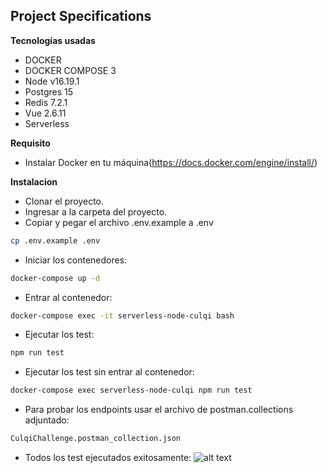 ## Project Specifications

**Tecnologías usadas**
- DOCKER
- DOCKER COMPOSE 3
- Node v16.19.1
- Postgres 15
- Redis 7.2.1
- Vue 2.6.11
- Serverless

**Requisito**

- Instalar Docker en tu máquina(https://docs.docker.com/engine/install/)

**Instalacion**
- Clonar el proyecto. 
- Ingresar a la carpeta del proyecto.
- Copiar y pegar el archivo .env.example a .env
```bash
cp .env.example .env
```
- Iniciar los contenedores: 
```bash
docker-compose up -d
```
- Entrar al contenedor: 
```bash
docker-compose exec -it serverless-node-culqi bash
```
- Ejecutar los test: 
```bash
npm run test
```
- Ejecutar los test sin entrar al contenedor: 
```bash
docker-compose exec serverless-node-culqi npm run test
```
- Para probar los endpoints usar el archivo de postman.collections adjuntado: 
```bash
CulqiChallenge.postman_collection.json
```
- Todos los test ejecutados exitosamente: 
![alt text](https://imageupload.io/ib/RtwT1A9Y7m4DhNX_1694302794.jpg)